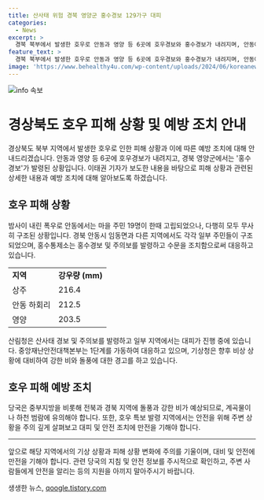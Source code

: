 ```yaml
---
title: 산사태 위험 경북 영양군 홍수경보 129가구 대피
categories:
  - News
excerpt: >
  경북 북부에서 발생한 호우로 안동과 영양 등 6곳에 호우경보와 홍수경보가 내려지며, 안동에서는 19명이 고립돼 구조됐습니다. 낙동강 홍수통제소와 지역 보 6곳에서 대비 조치를 취하고, 산림청은 산사태 경보를 발령했습니다. 중앙재난안전대책본부가 대응에 동원되고, 기상청은 강한 비와 돌풍에 대비해 경북과 전북 등에 주의를 당부했습니다. (150자)
feature_text: >
  경북 북부에서 발생한 호우로 안동과 영양 등 6곳에 호우경보와 홍수경보가 내려지며, 안동에서는 19명이 고립돼 구조됐습니다. 낙동강 홍수통제소와 지역 보 6곳에서 대비 조치를 취하고, 산림청은 산사태 경보를 발령했습니다. 중앙재난안전대책본부가 대응에 동원되고, 기상청은 강한 비와 돌풍에 대비해 경북과 전북 등에 주의를 당부했습니다. (150자)
image: 'https://www.behealthy4u.com/wp-content/uploads/2024/06/koreanews.jpg'
---
```


<p><img src="https://www.behealthy4u.com/wp-content/uploads/2024/06/koreanews.jpg" alt="info 속보" /></p>

<h1>경상북도 호우 피해 상황 및 예방 조치 안내</h1>

<p data-ke-size="size16">경상북도 북부 지역에서 발생한 호우로 인한 피해 상황과 이에 따른 예방 조치에 대해 안내드리겠습니다. 안동과 영양 등 6곳에 호우경보가 내려지고, 경북 영양군에서는 '홍수경보'가 발령된 상황입니다. 이태권 기자가 보도한 내용을 바탕으로 피해 상황과 관련된 상세한 내용과 예방 조치에 대해 알아보도록 하겠습니다.</p>

<h2 data-ke-size="size26">호우 피해 상황</h2>

<p data-ke-size="size16">밤사이 내린 폭우로 안동에서는 마을 주민 19명이 한때 고립되었으나, 다행히 모두 무사히 구조된 상황입니다. 경북 안동시 임동면과 다른 지역에서도 각각 일부 주민들이 구조되었으며, 홍수통제소는 홍수경보 및 주의보를 발령하고 수문을 조치함으로써 대응하고 있습니다.</p>

<table>
    <tr>
        <td><b>지역</b></td>
        <td><b>강우량 (mm)</b></td>
    </tr>
    <tr>
        <td>상주</td>
        <td>216.4</td>
    </tr>
    <tr>
        <td>안동 하회리</td>
        <td>212.5</td>
    </tr>
    <tr>
        <td>영양</td>
        <td>203.5</td>
    </tr>
</table>

<p data-ke-size="size16">산림청은 산사태 경보 및 주의보를 발령하고 일부 지역에서는 대피가 진행 중에 있습니다. 중앙재난안전대책본부는 1단계를 가동하여 대응하고 있으며, 기상청은 향후 비상 상황에 대비하여 강한 비와 돌풍에 대한 경고를 하고 있습니다.</p>

<h2 data-ke-size="size26">호우 피해 예방 조치</h2>

<p data-ke-size="size16">당국은 중부지방을 비롯해 전북과 경북 지역에 돌풍과 강한 비가 예상되므로, 계곡물이나 하천 범람에 유의해야 합니다. 또한, 호우 특보 발령 지역에서는 안전을 위해 주변 상황을 주의 깊게 살펴보고 대피 및 안전 조치에 만전을 기해야 합니다.</p>

<hr>

<p data-ke-size="size16">앞으로 해당 지역에서의 기상 상황과 피해 상황 변화에 주의를 기울이며, 대비 및 안전에 만전을 기해야 합니다. 관련 당국의 지침 및 안전 정보를 주시적으로 확인하고, 주변 사람들에게 안전을 알리는 등의 지원을 아끼지 말아주시기 바랍니다.</p>
생생한 뉴스, <a href="https://qoogle.tistory.com" rel="dofollow">qoogle.tistory.com</a>


